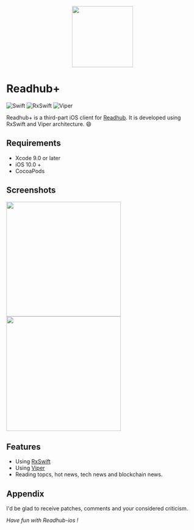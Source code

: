 <p align="center">
  <img height="160" src="https://user-images.githubusercontent.com/1510976/68539218-f3f5e400-03ba-11ea-85d7-9ce2792a9c4d.png" />
</p>

Readhub+
=====

![Swift](https://img.shields.io/badge/Swift-5-orange.svg) ![RxSwift](https://img.shields.io/badge/RxSwift-5.0-green.svg) ![Viper](https://img.shields.io/badge/Viper-architecture-blue.svg)

Readhub+ is a third-part iOS client for [Readhub](https://readhub.cn/). It is developed using RxSwift and Viper architecture. 😄

Requirements
--------

- Xcode 9.0 or later
- iOS 10.0 +
- CocoaPods

Screenshots
--------

<img src="https://user-images.githubusercontent.com/1510976/68538472-eb4be080-03af-11ea-98f0-b9152b9c1c9d.png" width="300">  <img src="https://user-images.githubusercontent.com/1510976/68538477-f4d54880-03af-11ea-8855-3d0412fbbfcb.png" width="300">

Features
--------

- Using [RxSwift](http://community.rxswift.org/)
- Using [Viper](https://github.com/infinum/iOS-VIPER-Xcode-Templates)
- Reading topcs, hot news, tech news and blockchain news.

Appendix
--------

I'd be glad to receive patches,
comments and your considered criticism.

_Have fun with Readhub-ios !_
